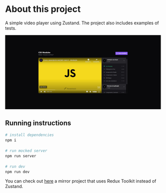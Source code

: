 # About this project

A simple video player using Zustand. The project also includes examples of tests.

![App Preview](./app-preview.jpg)

## Running instructions

```bash
# install dependencies
npm i

# run mocked server
npm run server

# run dev
npm run dev
```

You can check out [here](https://github.com/EricDosReis/react-redux) a mirror project that uses Redux Toolkit instead of Zustand.
